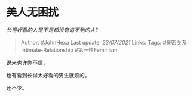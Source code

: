 # 美人无困扰
*长得好看的人是不是都没有追不到的人?*

> Author: #JohnHexa
Last update: *23/07/2021* 
Links:
Tags: #亲密关系Intimate-Relationship #第一性Feminism 

 
说来也许你不信，

也有看到长得太好看的男生就烦的。

还不少。




